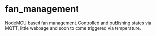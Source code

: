 # fan_management
NodeMCU based fan management. Controlled and publishing states via MQTT, little webpage and soon to come triggered via temperature.
